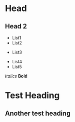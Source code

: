 # Head
## Head 2
- List1
- List2
+ List3
* List4
* List5

*Italics*
**Bold**

Test Heading
============

Another test heading
--------------------

